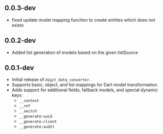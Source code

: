 ## 0.0.3-dev

- fixed update model mapping function to create entities which does not exists

## 0.0.2-dev

- Added list generation of models based on the given listSource

## 0.0.1-dev

- Initial release of `digit_data_converter`.
- Supports basic, object, and list mappings for Dart model transformation.
- Adds support for additional fields, fallback models, and special dynamic keys:
    - `__context`
    - `__ref`
    - `__switch` 
    - `__generate:uuid`
    - `__generate:client`
    - `__generate:audit`
